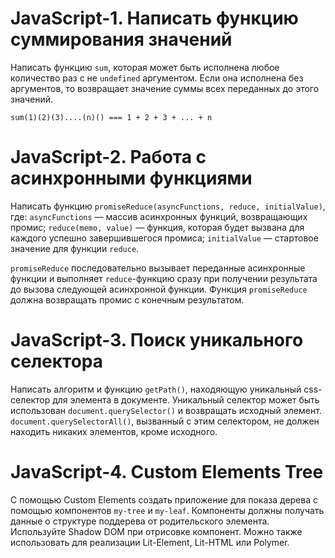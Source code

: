 # JavaScript-1. Написать функцию суммирования значений

Написать функцию `sum`, которая может быть исполнена любое количество раз с не `undefined` аргументом.
Если она исполнена без аргументов, то возвращает значение суммы всех переданных до этого значений.

    sum(1)(2)(3)....(n)() === 1 + 2 + 3 + ... + n

# JavaScript-2. Работа с асинхронными функциями

Написать функцию `promiseReduce(asyncFunctions, reduce, initialValue)`, где:
`asyncFunctions` — массив асинхронных функций, возвращающих промис;
`reduce(memo, value)` — функция, которая будет вызвана для каждого успешно завершившегося промиса;
`initialValue` — стартовое значение для функции `reduce`.

`promiseReduce` последовательно вызывает переданные асинхронные функции и выполняет `reduce`-функцию сразу при получении результата до вызова следующей асинхронной функции. Функция `promiseReduce` должна возвращать промис с конечным результатом.

# JavaScript-3. Поиск уникального селектора

Написать алгоритм и функцию `getPath()`, находяющую уникальный css-селектор для элемента в документе.
Уникальный селектор может быть использован `document.querySelector()` и возвращать исходный элемент.
`document.querySelectorAll()`, вызванный с этим селектором, не должен находить никаких элементов, кроме исходного.

# JavaScript-4. Custom Elements Tree
С помощью Custom Elements создать приложение для показа дерева с помощью компонентов `my-tree` и `my-leaf`. Компоненты должны получать данные о структуре поддерева от родительского элемента.
Используйте Shadow DOM при отрисовке компонент. Можно также использовать для реализации Lit-Element, Lit-HTML или Polymer.